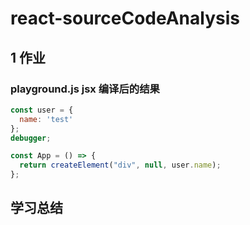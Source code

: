 # react-sourceCodeAnalysis

## 1 作业

### playground.js jsx 编译后的结果

```javascript
const user = {
  name: 'test'
};
debugger;

const App = () => {
  return createElement("div", null, user.name);
};
```

## 学习总结
